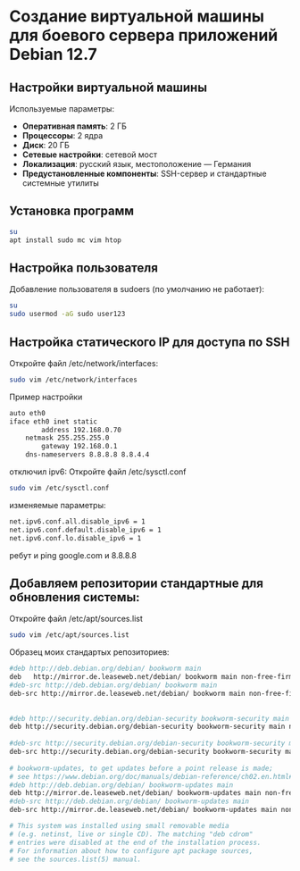# Создание виртуальной машины для боевого сервера приложений Debian 12.7

## Настройки виртуальной машины

Используемые параметры:
- **Оперативная память**: 2 ГБ
- **Процессоры**: 2 ядра
- **Диск**: 20 ГБ
- **Сетевые настройки**: сетевой мост
- **Локализация**: русский язык, местоположение — Германия
- **Предустановленные компоненты**: SSH-сервер и стандартные системные утилиты

## Установка программ

```bash
su
apt install sudo mc vim htop
```

## Настройка пользователя
Добавление пользователя в sudoers (по умолчанию не работает):

```bash
su
sudo usermod -aG sudo user123
```
## Настройка статического IP для доступа по SSH
Откройте файл /etc/network/interfaces:
```bash
sudo vim /etc/network/interfaces
```

Пример настройки	
```bash
auto eth0
iface eth0 inet static
		address 192.168.0.70
	netmask 255.255.255.0
		gateway 192.168.0.1
	dns-nameservers 8.8.8.8 8.8.4.4
```

отключил ipv6:
Откройте файл /etc/sysctl.conf
```bash
sudo vim /etc/sysctl.conf
```
изменяемые параметры:
```bash
net.ipv6.conf.all.disable_ipv6 = 1
net.ipv6.conf.default.disable_ipv6 = 1
net.ipv6.conf.lo.disable_ipv6 = 1
```
ребут и ping google.com и 8.8.8.8

## Добавляем репозитории стандартные для обновления системы:
Откройте файл /etc/apt/sources.list
```bash
sudo vim /etc/apt/sources.list
```
Образец моих стандартых репозиториев:
```bash
#deb http://deb.debian.org/debian/ bookworm main
deb   http://mirror.de.leaseweb.net/debian/ bookworm main non-free-firmware
#deb-src http://deb.debian.org/debian/ bookworm main
deb-src http://mirror.de.leaseweb.net/debian/ bookworm main non-free-firmware
	
	
#deb http://security.debian.org/debian-security bookworm-security main
deb http://security.debian.org/debian-security bookworm-security main non-free-firmware
	
#deb-src http://security.debian.org/debian-security bookworm-security main
deb-src http://security.debian.org/debian-security bookworm-security main non-free-firmware
	
# bookworm-updates, to get updates before a point release is made;
# see https://www.debian.org/doc/manuals/debian-reference/ch02.en.html#_updates_and_backports
#deb http://deb.debian.org/debian/ bookworm-updates main
deb http://mirror.de.leaseweb.net/debian/ bookworm-updates main non-free-firmware
#deb-src http://deb.debian.org/debian/ bookworm-updates main
deb-src http://mirror.de.leaseweb.net/debian/ bookworm-updates main non-free-firmware

# This system was installed using small removable media
# (e.g. netinst, live or single CD). The matching "deb cdrom"
# entries were disabled at the end of the installation process.
# For information about how to configure apt package sources,
# see the sources.list(5) manual.
```
